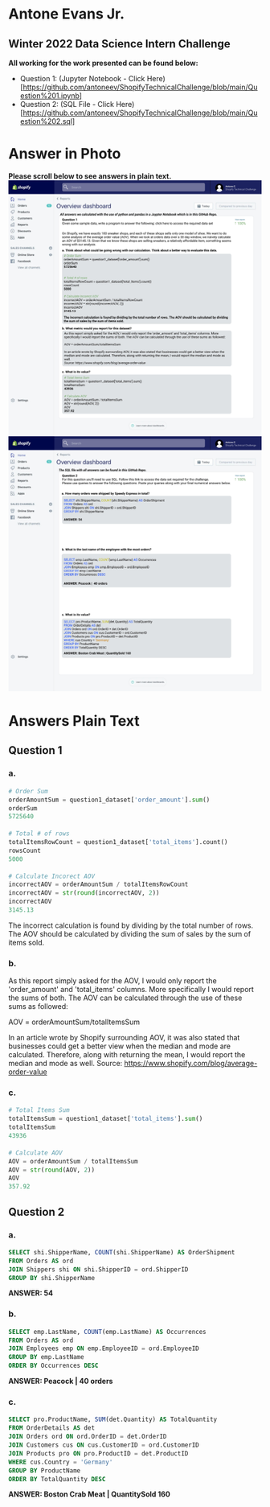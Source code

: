 # Antone Evans Jr.
## Winter 2022 Data Science Intern Challenge

<b> All working for the work presented can be found below: </b>
- Question 1: (Jupyter Notebook - Click Here)[https://github.com/antoneev/ShopifyTechnicalChallenge/blob/main/Question%201.ipynb]
- Question 2: (SQL File - Click Here)[https://github.com/antoneev/ShopifyTechnicalChallenge/blob/main/Question%202.sql]

# Answer in Photo
<b> Please scroll below to see answers in plain text. </b>
![Question 1](Question-1.jpg)
![Question 2](Question-2.jpg)

# Answers Plain Text
## Question 1
### a. 
```python
# Order Sum
orderAmountSum = question1_dataset['order_amount'].sum()
orderSum
5725640

# Total # of rows
totalItemsRowCount = question1_dataset['total_items'].count()
rowsCount
5000

# Calculate Incorect AOV
incorrectAOV = orderAmountSum / totalItemsRowCount
incorrectAOV = str(round(incorrectAOV, 2))
incorrectAOV
3145.13
```

The incorrect calculation is found by dividing by the total number of rows. The AOV should be calculated by dividing the sum of sales by the sum of items sold.

### b.

As this report simply asked for the AOV, I would only report the 'order_amount' and 'total_items' columns. More specifically I would report the sums of both. The AOV can be calculated through the use of these sums as followed:

AOV = orderAmountSum/totalItemsSum

In an article wrote by Shopify surrounding AOV, it was also stated that businesses could get a better view when the median and mode are calculated. Therefore, along with returning the mean, I would report the median and mode as well.
Source: https://www.shopify.com/blog/average-order-value

### c. 

```python
# Total Items Sum
totalItemsSum = question1_dataset['total_items'].sum()
totalItemsSum
43936

# Calculate AOV
AOV = orderAmountSum / totalItemsSum
AOV = str(round(AOV, 2))
AOV
357.92
```


## Question 2
### a.
```sql
SELECT shi.ShipperName, COUNT(shi.ShipperName) AS OrderShipment
FROM Orders AS ord
JOIN Shippers shi ON shi.ShipperID = ord.ShipperID
GROUP BY shi.ShipperName
```
<b> ANSWER: 54 </b>

### b.
```sql
SELECT emp.LastName, COUNT(emp.LastName) AS Occurrences 
FROM Orders AS ord
JOIN Employees emp ON emp.EmployeeID = ord.EmployeeID
GROUP BY emp.LastName
ORDER BY Occurrences DESC
```
<b> ANSWER: Peacock |  40 orders </b>

### c.
```sql
SELECT pro.ProductName, SUM(det.Quantity) AS TotalQuantity
FROM OrderDetails AS det
JOIN Orders ord ON ord.OrderID = det.OrderID
JOIN Customers cus ON cus.CustomerID = ord.CustomerID
JOIN Products pro ON pro.ProductID = det.ProductID
WHERE cus.Country = 'Germany'
GROUP BY ProductName
ORDER BY TotalQuantity DESC
```
<b> ANSWER: Boston Crab Meat | QuantitySold 160 </b>
